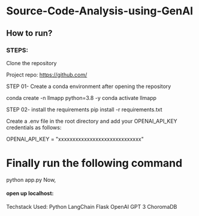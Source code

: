 
 # Source-Code-Analysis-using-GenAI

## How to run?
### STEPS:
Clone the repository

Project repo: https://github.com/

STEP 01- Create a conda environment after opening the repository

conda create -n llmapp python=3.8 -y
conda activate llmapp

STEP 02- install the requirements
pip install -r requirements.txt

Create a .env file in the root directory and add your OPENAI_API_KEY credentials as follows:

OPENAI_API_KEY = "xxxxxxxxxxxxxxxxxxxxxxxxxxxxx"

# Finally run the following command
python app.py
Now,

#### open up localhost:

Techstack Used:
Python
LangChain
Flask
OpenAI
GPT 3
ChoromaDB
